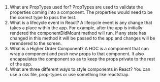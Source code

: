 1.  What are PropTypes used for?
  PropTypes are used to validate the properties coming into a component. The properties would need to be the correct type to pass the test.
1.  What is a lifecycle event in React?
  A lifecycle event is any change that takes a place within the app. For example, after the app is initially rendered the componentDidMount method will run. If any state has changed in this method it will be passed to the app and changes will be rerendered to the screen.
1.  What is a Higher Order Component?
  A HOC is a component that can wrap a component and push new props to that component. It also encapsulates the component so as to keep the props private to the rest of the app.
1.  What are three different ways to style components in React?
  You can use a css file, prop-types or use something like reactstrap.
